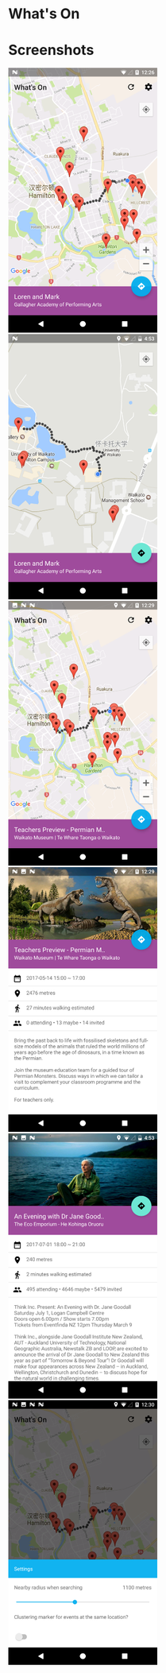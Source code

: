 
# What's On

# Screenshots


<img src="Screenshot1.png" width="300" />
<img src="Screenshot2.png" width="300" />
<img src="Screenshot3.png" width="300" />
<img src="Screenshot4.png" width="300" />
<img src="Screenshot5.png" width="300" />
<img src="Screenshot6.png" width="300" />